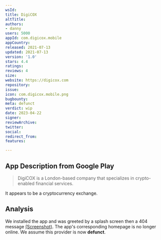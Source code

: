 ```yaml
---
wsId: 
title: DigiCOX
altTitle: 
authors:
- danny
users: 5000
appId: com.digicox.mobile
appCountry: 
released: 2021-07-13
updated: 2021-07-13
version: '1.0'
stars: 4.4
ratings: 
reviews: 4
size: 
website: https://digicox.com
repository: 
issue: 
icon: com.digicox.mobile.png
bugbounty: 
meta: defunct
verdict: wip
date: 2023-04-22
signer: 
reviewArchive: 
twitter: 
social: 
redirect_from: 
features: 

---
```


## App Description from Google Play 

> DigiCOX is a London-based company that specializes in crypto-enabled financial services. 

It appears to be a cryptocurrency exchange. 

## Analysis 

We installed the app and was greeted by a splash screen then a 404 message [(Screenshot)](https://twitter.com/BitcoinWalletz/status/1649603367583494145). The app's corresponding homepage is no longer online. We assume this provider is now **defunct**.
